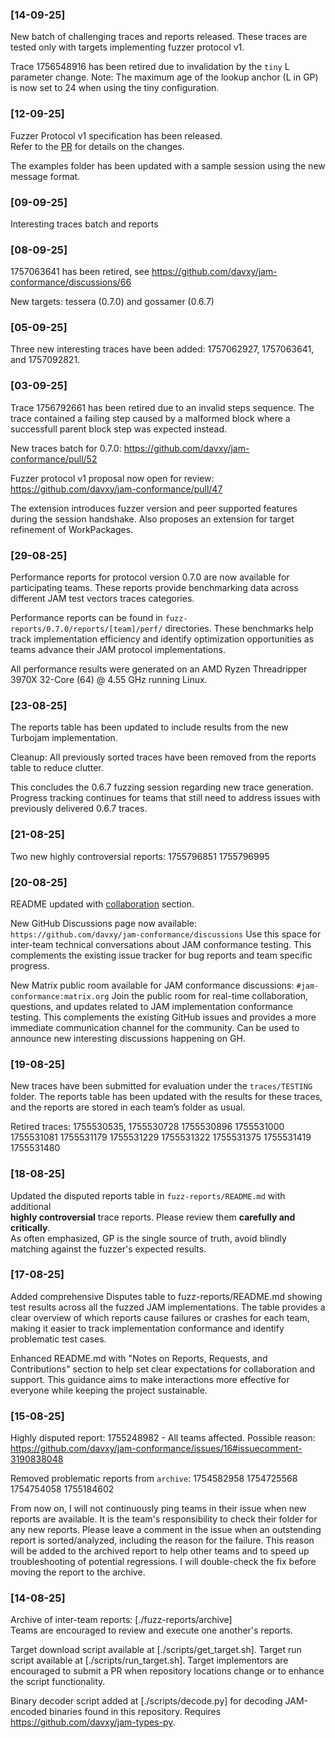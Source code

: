 ### [14-09-25]

New batch of challenging traces and reports released.
These traces are tested only with targets implementing fuzzer protocol v1.

Trace 1756548916 has been retired due to invalidation by the `tiny` L parameter change.
Note: The maximum age of the lookup anchor (L in GP) is now set to 24 when using the
tiny configuration.


### [12-09-25]

Fuzzer Protocol v1 specification has been released.  
Refer to the [PR](https://github.com/davxy/jam-conformance/pull/47) for details on the changes.  

The examples folder has been updated with a sample session using the new message format.

### [09-09-25]

Interesting traces batch and reports

### [08-09-25]

1757063641 has been retired, see https://github.com/davxy/jam-conformance/discussions/66

New targets: tessera (0.7.0) and gossamer (0.6.7)

### [05-09-25]

Three new interesting traces have been added: 1757062927, 1757063641, and 1757092821.

### [03-09-25]

Trace 1756792661 has been retired due to an invalid steps sequence. The trace
contained a failing step caused by a malformed block where a successfull parent
block step was expected instead.

New traces batch for 0.7.0: https://github.com/davxy/jam-conformance/pull/52

Fuzzer protocol v1 proposal now open for review: https://github.com/davxy/jam-conformance/pull/47

The extension introduces fuzzer version and peer supported features during the session handshake. 
Also proposes an extension for target refinement of WorkPackages.

### [29-08-25]

Performance reports for protocol version 0.7.0 are now available for participating teams.
These reports provide benchmarking data across different JAM test vectors traces categories.

Performance reports can be found in `fuzz-reports/0.7.0/reports/[team]/perf/` directories.
These benchmarks help track implementation efficiency and identify optimization opportunities
as teams advance their JAM protocol implementations.

All performance results were generated on an AMD Ryzen Threadripper 3970X 32-Core (64) @ 4.55 GHz running Linux.

### [23-08-25]

The reports table has been updated to include results from the new Turbojam implementation.

Cleanup: All previously sorted traces have been removed from the reports table to reduce clutter.

This concludes the 0.6.7 fuzzing session regarding new trace generation. Progress tracking
continues for teams that still need to address issues with previously delivered 0.6.7 traces.

### [21-08-25]

Two new highly controversial reports: 1755796851 1755796995

### [20-08-25]

README updated with [collaboration](https://github.com/davxy/jam-conformance?tab=readme-ov-file#collaboration) section.

New GitHub Discussions page now available: `https://github.com/davxy/jam-conformance/discussions`
Use this space for inter-team technical conversations about JAM conformance testing.
This complements the existing issue tracker for bug reports and team specific progress.

New Matrix public room available for JAM conformance discussions: `#jam-conformance:matrix.org`
Join the public room for real-time collaboration, questions, and updates related to
JAM implementation conformance testing. This complements the existing GitHub issues
and provides a more immediate communication channel for the community.
Can be used to announce new interesting discussions happening on GH.

### [19-08-25]

New traces have been submitted for evaluation under the `traces/TESTING` folder.
The reports table has been updated with the results for these traces, and the
reports are stored in each team’s folder as usual.

Retired traces: 1755530535, 1755530728 1755530896 1755531000 1755531081
1755531179 1755531229 1755531322 1755531375 1755531419 1755531480

### [18-08-25]

Updated the disputed reports table in `fuzz-reports/README.md` with additional  
**highly controversial** trace reports. Please review them **carefully and critically**.  
As often emphasized, GP is the single source of truth, avoid blindly matching against
the fuzzer's expected results.

### [17-08-25]

Added comprehensive Disputes table to fuzz-reports/README.md showing test results
across all the fuzzed JAM implementations.
The table provides a clear overview of which reports cause failures or crashes for each team,
making it easier to track implementation conformance and identify problematic test cases.

Enhanced README.md with "Notes on Reports, Requests, and Contributions" section
to help set clear expectations for collaboration and support. This guidance aims
to make interactions more effective for everyone while keeping the project sustainable.

### [15-08-25]

Highly disputed report: 1755248982 - All teams affected.
Possible reason: https://github.com/davxy/jam-conformance/issues/16#issuecomment-3190838048

Removed problematic reports from `archive`: 1754582958 1754725568 1754754058 1755184602

From now on, I will not continuously ping teams in their issue when new reports
are available. It is the team's responsibility to check their folder for any
new reports. Please leave a comment in the issue when an outstending report is
sorted/analyzed, including the reason for the failure. This reason will be added
to the archived report to help other teams and to speed up troubleshooting of
potential regressions. I will double-check the fix before moving the report to
the archive.

### [14-08-25]

Archive of inter-team reports: [./fuzz-reports/archive]  
Teams are encouraged to review and execute one another's reports.

Target download script available at [./scripts/get_target.sh].
Target run script available at [./scripts/run_target.sh].
Target implementors are encouraged to submit a PR when repository locations
change or to enhance the script functionality.

Binary decoder script added at [./scripts/decode.py] for decoding JAM-encoded
binaries found in this repository. Requires https://github.com/davxy/jam-types-py.
